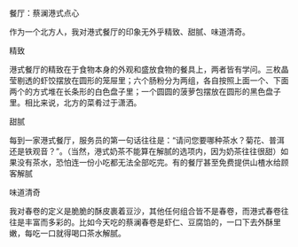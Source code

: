 餐厅：蔡澜港式点心

作为一个北方人，我对港式餐厅的印象无外乎精致、甜腻、味道清奇。

精致

港式餐厅的精致在于食物本身的外观和盛放食物的餐具上，两者皆有学问。三枚晶莹剔透的虾饺摆放在圆形的笼屉里；六个肠粉分为两组，各自按照上面一个、下面两个的方式堆在长条形的白色盘子里；一个圆圆的菠萝包摆放在圆形的黑色盘子里。相比来说，北方的菜肴过于潇洒。

甜腻

每到一家港式餐厅，服务员的第一句话往往是：“请问您要哪种茶水？菊花、普洱还是铁观音？”。（当然，港式奶茶不能算在解腻的选项内，因为奶茶往往很甜）如果没有茶水，恐怕连一份小吃都无法全部吃完。有的餐厅甚至免费提供山楂水给顾客解腻

味道清奇

我对春卷的定义是脆脆的酥皮裹着豆沙，其他任何组合皆不是春卷，而港式春卷往往是丰富而多彩的。比如今天吃的蔡澜春卷是虾仁、豆腐馅的，一口下去外酥里嫩，每吃一口就得喝口茶水解腻。
